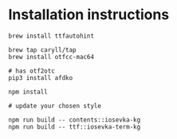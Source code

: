 # Installation instructions

    brew install ttfautohint

    brew tap caryll/tap
    brew install otfcc-mac64

    # has otf2otc
    pip3 install afdko

    npm install

    # update your chosen style

    npm run build -- contents::iosevka-kg
    npm run build -- ttf::iosevka-term-kg
